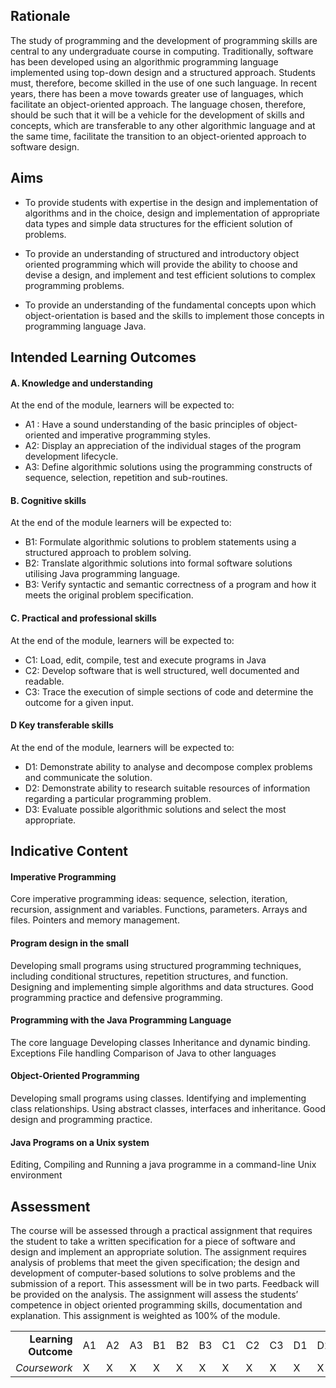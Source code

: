 ## Rationale
The study of programming and the development of programming skills are central to any undergraduate course in computing. Traditionally, software has been developed using an algorithmic programming language implemented using top-down design and a structured approach. Students must, therefore, become skilled in the use of one such language. In recent years, there has been a move towards greater use of languages, which facilitate an object-oriented approach. The language chosen, therefore, should be such that it will be a vehicle for the development of skills and concepts, which are transferable to any other algorithmic language and at the same time, facilitate the transition to an object-oriented approach to software design. 

## Aims
* To provide students with expertise in the design and implementation of algorithms and in the choice, design and implementation of appropriate data types and simple data structures for the efficient solution of problems.

* To provide an understanding of structured and introductory object oriented programming which will provide the ability to choose and devise a design, and implement and test efficient solutions to complex programming problems.

* To provide an understanding of the fundamental concepts upon which object-orientation is based and the skills to implement those concepts in programming language Java.

## Intended Learning Outcomes

#### A. Knowledge and understanding
At the end of the module, learners will be expected to:
* A1 : Have a sound understanding of the basic principles of object-oriented and imperative programming styles.
* A2: Display an appreciation of the individual stages of the program development lifecycle.
* A3: Define algorithmic solutions using the programming constructs of sequence, selection, repetition and sub-routines.

#### B. Cognitive skills
At the end of the module learners will be expected to:
* B1: Formulate algorithmic solutions to problem statements using a structured approach to problem solving.
* B2: Translate algorithmic solutions into formal software solutions utilising Java programming language.
* B3:  Verify syntactic and semantic correctness of a program and how it meets the original problem specification.

#### C. Practical and professional skills
At the end of the module, learners will be expected to:
* C1: Load, edit, compile, test and execute programs in Java
* C2: Develop software that is well structured, well documented and readable.
* C3: Trace the execution of simple sections of code and determine the outcome for a given input.

#### D Key transferable skills 
At the end of the module, learners will be expected to:
* D1: Demonstrate ability to analyse and decompose complex problems and communicate the solution.
* D2: Demonstrate ability to research suitable resources of information regarding a particular programming problem.
* D3: Evaluate possible algorithmic solutions and select the most appropriate.

## Indicative Content

#### Imperative Programming
Core imperative programming ideas: sequence, selection, iteration, recursion, assignment and variables.
Functions, parameters.
Arrays and files.
Pointers and memory management.

#### Program design in the small
Developing small programs using structured programming techniques, including conditional structures, repetition structures, and function.
Designing and implementing simple algorithms and data structures.
Good programming practice and defensive programming.

#### Programming with the Java Programming Language
The core language
Developing classes
Inheritance and dynamic binding.
Exceptions
File handling
Comparison of Java to other languages

#### Object-Oriented Programming
Developing small programs using classes.
Identifying and implementing class relationships.
Using abstract classes, interfaces and inheritance.
Good design and programming practice.

#### Java Programs on a Unix system
Editing, Compiling and Running a java programme in a command-line Unix environment

## Assessment 
The course will be assessed through a practical assignment that requires the student to take a written specification for a piece of software and design and implement an appropriate solution. The assignment requires analysis of problems that meet the given specification; the design and development of computer-based solutions to solve problems and the submission of a report. This assessment will be in two parts. Feedback will be provided on the analysis. The assignment will assess the students’ competence in object oriented programming skills, documentation and explanation. This assignment is weighted as 100% of the module. 

|   |   |   |   |   |   |   |   |   |   |   |   |   |
|---:|---|---|---|---|---|---|---|---|---|---|---|---|
| **Learning Outcome** | A1 | A2 | A3 | B1 | B2 | B3 | C1 | C2 | C3 | D1 | D2 | D3 |
| *Coursework* | X | X | X | X | X | X | X | X | X | X | X | X | 
